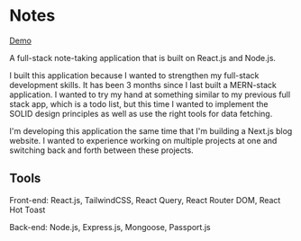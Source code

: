 # Notes

[Demo](https://notes-client-tau.vercel.app/)

A full-stack note-taking application that is built on React.js and Node.js. 

I built this application because I wanted to strengthen my full-stack development skills. It has been 3 months since I last
built a MERN-stack application. I wanted to try my hand at something similar to my previous full stack app, which is a todo list,
but this time I wanted to implement the SOLID design principles as well as use the right tools for data fetching. 

I'm developing this application the same time that I'm building a Next.js blog website. I wanted to experience working on multiple 
projects at one and switching back and forth between these projects.

## Tools
Front-end: React.js, TailwindCSS, React Query, React Router DOM, React Hot Toast

Back-end: Node.js, Express.js, Mongoose, Passport.js
